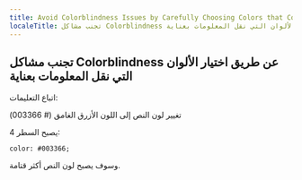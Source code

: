 ```yaml
---
title: Avoid Colorblindness Issues by Carefully Choosing Colors that Convey Information
localeTitle: تجنب مشاكل Colorblindness عن طريق اختيار الألوان التي نقل المعلومات بعناية
---
```

## تجنب مشاكل Colorblindness عن طريق اختيار الألوان التي نقل المعلومات بعناية

اتباع التعليمات:

تغيير لون النص إلى اللون الأزرق الغامق (# 003366)

يصبح السطر 4:

 `color: #003366; 
` 

وسوف يصبح لون النص أكثر قتامة.